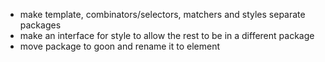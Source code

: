- make template, combinators/selectors, matchers and styles separate packages
- make an interface for style to allow the rest to be in a different package
- move package to goon and rename it to element